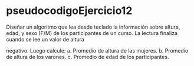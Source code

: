 # pseudocodigoEjercicio12

Diseñar un algoritmo que lea desde teclado la información
sobre altura, edad, y sexo (F/M) de los participantes de un
curso. La lectura finaliza cuando se lee un valor de altura

negativo. Luego calcule:
a. Promedio de altura de las mujeres.
b. Promedio de altura de los varones.
c. Promedio de edad de los participantes.
